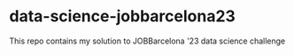 # data-science-jobbarcelona23
This repo contains my solution to JOBBarcelona '23 data science challenge
